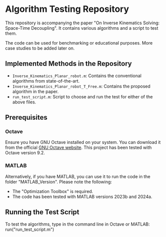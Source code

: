 # Algorithm Testing Repository
This repository is accompanying the paper "On Inverse Kinematics Solving: Space-Time Decoupling". It contains various algorithms and a script to test them.

The code can be used for benchmarking or educational purposes. More case studies to be added later on. 

## Implemented Methods in the Repository

- `Inverse_Kinematics_Planar_robot.m`: Contains the conventional algorithms from state-of-the-art.
- `Inverse_Kinematics_Planar_robot_T_Free.m`: Contains the proposed algorithm in the paper.
- `run_test_script.m`: Script to choose and run the test for either of the above files. 

## Prerequisites

### Octave
Ensure you have GNU Octave installed on your system. You can download it from the official [GNU Octave website](https://www.gnu.org/software/octave/download.html). This project has been tested with Octave version 9.2.

### MATLAB
Alternatively, if you have MATLAB, you can use it to run the code in the folder "MATLAB_Version". Please note the following:
- The "Optimization Toolbox" is required.
- The code has been tested with MATLAB versions 2023b and 2024a.

## Running the Test Script

To test the algorithms, type in the command line in Octave or MATLAB:
run("run_test_script.m")
